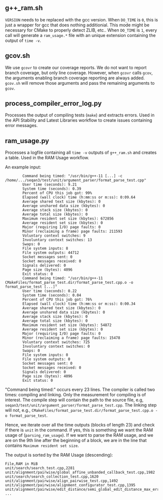 ## g++_ram.sh

`VERSION` needs to be replaced with the gcc version. When `DO_TIME` is `0`, this is just a wrapper for gcc that does
nothing additionial. This mode might be necessary for CMake to properly detect ZLIB, etc..
When `DO_TIME` is `1`, every call will generate a `ram_usage.*` file with an unique extension containing the output
of `time -v`.

## gcov.sh

We use `gcovr` to create our coverage reports. We do not want to report branch coverage, but only line coverage.
However, when `gcovr` calls `gcov`, the arguments enabling branch coverage reporting are always added.
`gcov.sh` will remove those arguments and pass the remaining arguments to `gcov`.

## process_compiler_error_log.py

Processes the output of compiling tests (`make`) and extracts errors.
Used in the API Stability and Latest Libraries workflow to create issues containing error messages.

## ram_usage.py

Processes a logfile containing all `time -v` outputs of `g++_ram.sh` and creates a table.
Used in the RAM Usage workflow.

An example input:

```
        Command being timed: "/usr/bin/g++-11 [...] -c /home/.../seqan3/test/unit/argument_parser/format_parse_test.cpp"
        User time (seconds): 9.21
        System time (seconds): 0.39
        Percent of CPU this job got: 99%
        Elapsed (wall clock) time (h:mm:ss or m:ss): 0:09.64
        Average shared text size (kbytes): 0
        Average unshared data size (kbytes): 0
        Average stack size (kbytes): 0
        Average total size (kbytes): 0
        Maximum resident set size (kbytes): 672856
        Average resident set size (kbytes): 0
        Major (requiring I/O) page faults: 0
        Minor (reclaiming a frame) page faults: 211593
        Voluntary context switches: 9
        Involuntary context switches: 13
        Swaps: 0
        File system inputs: 8
        File system outputs: 44712
        Socket messages sent: 0
        Socket messages received: 0
        Signals delivered: 0
        Page size (bytes): 4096
        Exit status: 0
        Command being timed: "/usr/bin/g++-11 CMakeFiles/format_parse_test.dir/format_parse_test.cpp.o -o format_parse_test [...]"
        User time (seconds): 0.22
        System time (seconds): 0.04
        Percent of CPU this job got: 76%
        Elapsed (wall clock) time (h:mm:ss or m:ss): 0:00.34
        Average shared text size (kbytes): 0
        Average unshared data size (kbytes): 0
        Average stack size (kbytes): 0
        Average total size (kbytes): 0
        Maximum resident set size (kbytes): 54872
        Average resident set size (kbytes): 0
        Major (requiring I/O) page faults: 0
        Minor (reclaiming a frame) page faults: 15478
        Voluntary context switches: 725
        Involuntary context switches: 0
        Swaps: 0
        File system inputs: 0
        File system outputs: 0
        Socket messages sent: 0
        Socket messages received: 0
        Signals delivered: 0
        Page size (bytes): 4096
        Exit status: 0
```

"Command being timed:" occurs every 23 lines.
The compiler is called two times: compiling and linking. Only the measurement for compiling is of interest.
The compile step will contain the path to the source file, e.g, `seqan3/test/unit/argument_parser/format_parse_test.cpp`.
The linking step will not, e.g., `CMakeFiles/format_parse_test.dir/format_parse_test.cpp.o -o format_parse_test`.

Hence, we iterate over all the time outputs (blocks of length 23) and check if there is `unit` in the command.
If yes, this is something we want the RAM usage of (`parsing_ram_usage`). If we want to parse the RAM usage, and we
are on the 9th line after the beginning of a block, we are in the line that contains `Maximum resident set size`.

The output is sorted by the RAM Usage (descending):
```
File,RAM in MiB
unit/search/search_test.cpp,2281
unit/alignment/pairwise/global_affine_unbanded_callback_test.cpp,1982
unit/search/search_collection_test.cpp,1620
unit/alignment/pairwise/align_pairwise_test.cpp,1492
unit/alignment/pairwise/alignment_configurator_test.cpp,1395
unit/alignment/pairwise/edit_distance/semi_global_edit_distance_max_errors_unbanded_test.cpp,1363
...
```
